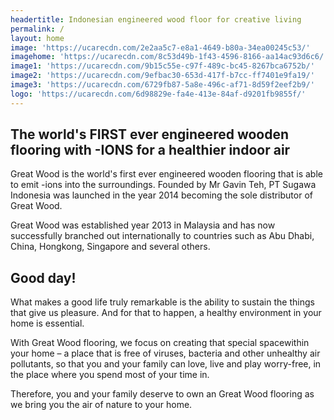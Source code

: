 ```yaml
---
headertitle: Indonesian engineered wood floor for creative living
permalink: /
layout: home
image: 'https://ucarecdn.com/2e2aa5c7-e8a1-4649-b80a-34ea00245c53/'
imagehome: 'https://ucarecdn.com/8c53d49b-1f43-4596-8166-aa14ac93d6c6/'
image1: 'https://ucarecdn.com/9b15c55e-c97f-489c-bc45-8267bca6752b/'
image2: 'https://ucarecdn.com/9efbac30-653d-417f-b7cc-ff7401e9fa19/'
image3: 'https://ucarecdn.com/6729fb87-5a8e-496c-af71-8d59f2eef2b9/'
logo: 'https://ucarecdn.com/6d98829e-fa4e-413e-84af-d9201fb9855f/'
---
```

## The world's FIRST ever engineered wooden flooring with -IONS for a healthier indoor air

Great Wood is the world's first ever engineered wooden flooring that is able to emit -ions into the surroundings. Founded by Mr Gavin Teh, PT Sugawa Indonesia was launched in the year 2014 becoming the sole distributor of Great Wood.

Great Wood was established year 2013 in Malaysia and has now successfully branched out internationally to countries such as Abu Dhabi, China, Hongkong, Singapore and several others.

## Good day!

What makes a good life truly remarkable is the ability to sustain the things that give us pleasure. And for that to happen, a healthy environment in your home is essential.

With Great Wood flooring, we focus on creating that special spacewithin your home – a place that is free of viruses, bacteria and other unhealthy air pollutants, so that you and your family can love, live and play worry-free, in the place where you spend most of your time in.

Therefore, you and your family deserve to own an Great Wood flooring as we bring you the air of nature to your home.
